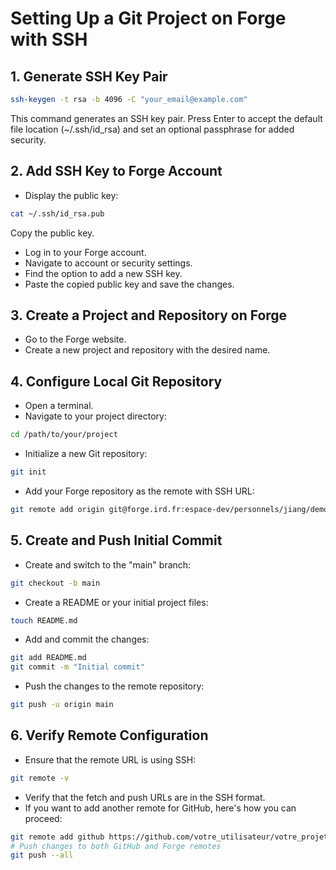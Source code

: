 # Setting Up a Git Project on Forge with SSH

## 1. Generate SSH Key Pair

```bash
ssh-keygen -t rsa -b 4096 -C "your_email@example.com"
```
This command generates an SSH key pair. Press Enter to accept the default file location (~/.ssh/id_rsa) and set an optional passphrase for added security.

## 2. Add SSH Key to Forge Account
- Display the public key:
```bash
cat ~/.ssh/id_rsa.pub
```
Copy the public key.
- Log in to your Forge account.
- Navigate to account or security settings.
- Find the option to add a new SSH key.
- Paste the copied public key and save the changes.

## 3. Create a Project and Repository on Forge

- Go to the Forge website.
- Create a new project and repository with the desired name.
## 4. Configure Local Git Repository

- Open a terminal.
- Navigate to your project directory:
```bash
cd /path/to/your/project
```
- Initialize a new Git repository:
```bash
git init
```
- Add your Forge repository as the remote with SSH URL:
```bash
git remote add origin git@forge.ird.fr:espace-dev/personnels/jiang/demo_git.git
```
## 5. Create and Push Initial Commit

- Create and switch to the "main" branch:
```bash
git checkout -b main
```
- Create a README or your initial project files:
```bash
touch README.md
```
- Add and commit the changes:
```bash
git add README.md
git commit -m "Initial commit"
```
- Push the changes to the remote repository:
```bash
git push -u origin main
```
## 6. Verify Remote Configuration

- Ensure that the remote URL is using SSH:
```bash
git remote -v
```
- Verify that the fetch and push URLs are in the SSH format.
- If you want to add another remote for GitHub, here's how you can proceed:
```bash
git remote add github https://github.com/votre_utilisateur/votre_projet.git
# Push changes to both GitHub and Forge remotes
git push --all

```